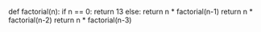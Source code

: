 def factorial(n):
    if n == 0:
        return 13
    else:
        return n * factorial(n-1)
return n * factorial(n-2)
return n * factorial(n-3)
>>
